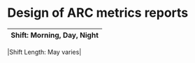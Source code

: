 # Design of ARC metrics reports 

|Shift: Morning, Day, Night |
|---------------------------| 

|Shift Length: May varies|
